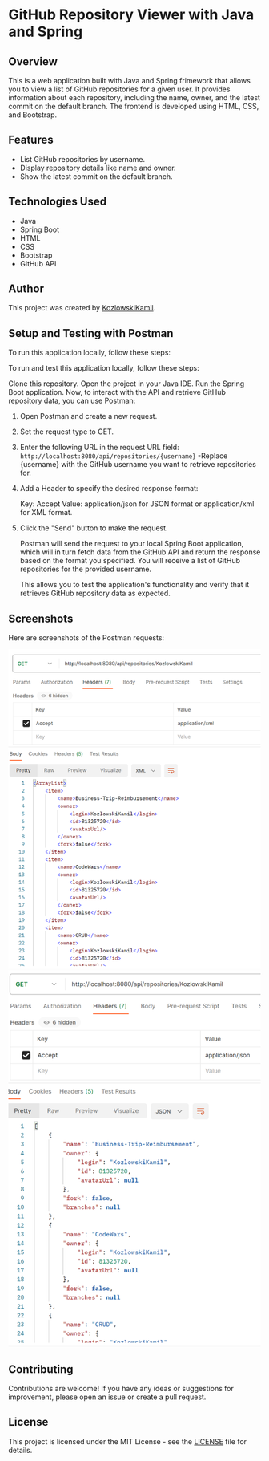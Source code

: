 # GitHub Repository Viewer with Java and Spring

## Overview

This is a web application built with Java and Spring frimework that allows you to view a list of GitHub repositories for a given user. 
It provides information about each repository, including the name, owner, and the latest commit on the default branch. 
The frontend is developed using HTML, CSS, and Bootstrap.

## Features

- List GitHub repositories by username.
- Display repository details like name and owner.
- Show the latest commit on the default branch.

## Technologies Used

- Java
- Spring Boot
- HTML
- CSS
- Bootstrap
- GitHub API

## Author

This project was created by [KozlowskiKamil](https://github.com/KozlowskiKamil).

## Setup and Testing with Postman

To run this application locally, follow these steps:

To run and test this application locally, follow these steps:

Clone this repository.
Open the project in your Java IDE.
Run the Spring Boot application.
Now, to interact with the API and retrieve GitHub repository data, you can use Postman:

1. Open Postman and create a new request.

2. Set the request type to GET.

3. Enter the following URL in the request URL field:
`http://localhost:8080/api/repositories/{username}`
   -Replace {username} with the GitHub username you want to retrieve repositories for.
4. Add a Header to specify the desired response format:

    Key: Accept
Value: application/json for JSON format or application/xml for XML format.

5. Click the "Send" button to make the request.

    Postman will send the request to your local Spring Boot application, which will in turn fetch data from the GitHub API and return the response based on the format you specified. You will receive a list of GitHub repositories for the provided username.

    This allows you to test the application's functionality and verify that it retrieves GitHub repository data as expected.


## Screenshots

Here are screenshots of the Postman requests:

![XML Response](xml.png)
![JSON Response](json.png)

## Contributing

Contributions are welcome! If you have any ideas or suggestions for improvement, please open an issue or create a pull request.

## License

This project is licensed under the MIT License - see the [LICENSE](LICENSE) file for details.
